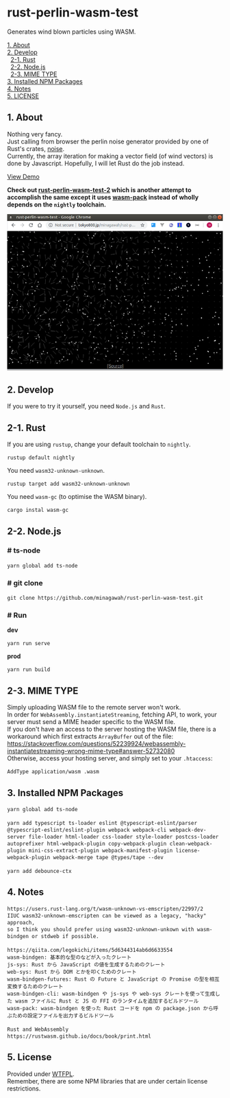 # rust-perlin-wasm-test

Generates wind blown particles using WASM.

[1. About](#about)  
[2. Develop](#dev)  
&nbsp; [2-1. Rust](#dev-rust)  
&nbsp; [2-2. Node.js](#dev-node)  
&nbsp; [2-3. MIME TYPE](#dev-mime)  
[3. Installed NPM Packages](#installed-npm)  
[4. Notes](#notes)  
[5. LICENSE](#license)  


<a id="about"></a>
## 1. About

Nothing very fancy.  
Just calling from browser the perlin noise generator provided by one of Rust's crates,
[noise](https://docs.rs/noise/0.5.1/noise/).  
Currently, the array iteration for making a vector field (of wind vectors)
is done by Javascript. Hopefully, I will let Rust do the job instead.

[View Demo](http://tokyo800.jp/minagawah/rust-perlin-wasm-test/)

**Check out [rust-perlin-wasm-test-2](https://github.com/minagawah/rust-perlin-wasm-test-2/)
which is another attempt to accomplish the same
except it uses [wasm-pack](https://github.com/rustwasm/wasm-pack)
instead of wholly depends on the `nightly` toolchain.**

![screenshot](screenshot.png "Screenshot")


<a id="dev"></a>
## 2. Develop

If you were to try it yourself, you need `Node.js` and `Rust`.

<a id="dev-rust"></a>
## 2-1. Rust

If you are using `rustup`, change your default toolchain to `nightly`.

```
rustup default nightly
```

You need `wasm32-unknown-unknown`.

```
rustup target add wasm32-unknown-unknown
```

You need `wasm-gc` (to optimise the WASM binary).

```
cargo instal wasm-gc
```

<a id="dev-node"></a>
## 2-2. Node.js

### # ts-node

```
yarn global add ts-node
```

### # git clone

```
git clone https://github.com/minagawah/rust-perlin-wasm-test.git
```

### # Run

**dev**

```
yarn run serve
```

**prod**

```
yarn run build
```

<a id="dev-mime"></a>
## 2-3. MIME TYPE

Simply uploading WASM file to the remote server won't work.  
In order for `WebAssembly.instantiateStreaming`, fetching API, to work,
your server must send a MIME header specific to the WASM file.  
If you don't have an access to the server hosting the WASM file,
there is a workaround which first extracts `ArrayBuffer` out of the file:  
https://stackoverflow.com/questions/52239924/webassembly-instantiatestreaming-wrong-mime-type#answer-52732080  
Otherwise, access your hosting server, and simply set to your `.htaccess`:

```
AddType application/wasm .wasm
```



<a id="installed-npm"></a>
## 3. Installed NPM Packages

```
yarn global add ts-node

yarn add typescript ts-loader eslint @typescript-eslint/parser @typescript-eslint/eslint-plugin webpack webpack-cli webpack-dev-server file-loader html-loader css-loader style-loader postcss-loader autoprefixer html-webpack-plugin copy-webpack-plugin clean-webpack-plugin mini-css-extract-plugin webpack-manifest-plugin license-webpack-plugin webpack-merge tape @types/tape --dev

yarn add debounce-ctx
```


<a id="notes"></a>
## 4. Notes

```
https://users.rust-lang.org/t/wasm-unknown-vs-emscripten/22997/2
IIUC wasm32-unknown-emscripten can be viewed as a legacy, "hacky" approach,
so I think you should prefer using wasm32-unknown-unkown with wasm-bindgen or stdweb if possible.

https://qiita.com/legokichi/items/5d6344314ab6d6633554
wasm-bindgen: 基本的な型のなどが入ったクレート
js-sys: Rust から JavaScript の値を生成するためのクレート
web-sys: Rust から DOM とかを叩くためのクレート
wasm-bindgen-futures: Rust の Future と JavaScript の Promise の型を相互変換するためのクレート
wasm-bindgen-cli: wasm-bindgen や js-sys や web-sys クレートを使って生成した wasm ファイルに Rust と JS の FFI のランタイムを追加するビルドツール
wasm-pack: wasm-bindgen を使った Rust コードを npm の package.json から呼ぶための設定ファイルを出力するビルドツール

Rust and WebAssembly
https://rustwasm.github.io/docs/book/print.html
```



<a id="license"></a>
## 5. License

Provided under [WTFPL](./LICENSE).  
Remember, there are some NPM libraries that are under certain license restrictions.
